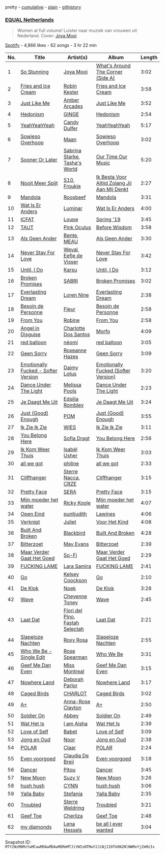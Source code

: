 pretty - [cumulative](/playlists/cumulative/37i9dQZF1DXaXn0hGbmLLg.md) - [plain](/playlists/plain/37i9dQZF1DXaXn0hGbmLLg) - [githistory](https://github.githistory.xyz/mackorone/spotify-playlist-archive/blob/main/playlists/plain/37i9dQZF1DXaXn0hGbmLLg)

### [EQUAL Netherlands](https://open.spotify.com/playlist/37i9dQZF1DXaXn0hGbmLLg)

> Women at full volume! Luister naar muziek van vrouwen uit Nederland\. Cover: <a href="spotify:artist:03X2rnTnfrpid7yLZfUSGn">Joya Mooi</a>

[Spotify](https://open.spotify.com/user/spotify) - 4,866 likes - 62 songs - 3 hr 22 min

| No. | Title | Artist(s) | Album | Length |
|---|---|---|---|---|
| 1 | [So Stunning](https://open.spotify.com/track/7yDLec0kIWD2xra7is4q7l) | [Joya Mooi](https://open.spotify.com/artist/03X2rnTnfrpid7yLZfUSGn) | [What's Around The Corner \(Side A\)](https://open.spotify.com/album/07IIZ10hO0U1QToADq9t84) | 3:02 |
| 2 | [Fries and Ice Cream](https://open.spotify.com/track/1tOvRdklrlcwdJkJeW2KLr) | [Robin Kester](https://open.spotify.com/artist/43FIX6vzpqRHK1VXQmRlKE) | [Fries and Ice Cream](https://open.spotify.com/album/6JxS6ojQVy8STjYavWwg3b) | 3:58 |
| 3 | [Just Like Me](https://open.spotify.com/track/6wFq01ZyreydHfP8OWGNbs) | [Amber Arcades](https://open.spotify.com/artist/0JVbYQsgLAgLkcHfmg4lxv) | [Just Like Me](https://open.spotify.com/album/2CaVzp5OZpEzFek0uYbA7G) | 3:52 |
| 4 | [Hedonism](https://open.spotify.com/track/3kdmNxqlcuQf7ddHFEaHiJ) | [GINGE](https://open.spotify.com/artist/5FuFC5tiYFDxVJQVupJ6Zt) | [Hedonism](https://open.spotify.com/album/7w6PvWIy5xdMWrSIBFwF44) | 2:54 |
| 5 | [YeahYeahYeah](https://open.spotify.com/track/7vipNil0y3l3idt9cM3ehi) | [Candy Dulfer](https://open.spotify.com/artist/287jMoxHzjERgHI6ja8TKa) | [YeahYeahYeah](https://open.spotify.com/album/3Js1lqJTK5j3fZaZGOixPU) | 5:17 |
| 6 | [Sowieso Overhoop](https://open.spotify.com/track/6WIkkwZ0XNtcyVqAzbuTcJ) | [Maan](https://open.spotify.com/artist/5vmwWgrlwCfHm1P0vdDFbU) | [Sowieso Overhoop](https://open.spotify.com/album/6jvrpKhBOCFrEqArSj1EeE) | 3:02 |
| 7 | [Sooner Or Later](https://open.spotify.com/track/2G3IHfidz4PpQ5OBw405y4) | [Sabrina Starke](https://open.spotify.com/artist/1wTUsxee6HtnB6Z6QiUCub), [Tasha's World](https://open.spotify.com/artist/0s826k2Yy9FVmxhFsOAQoF) | [Our Time Our Music](https://open.spotify.com/album/6Us1exWgXEYOBrmKGacJwi) | 5:20 |
| 8 | [Nooit Meer Spijt](https://open.spotify.com/track/2h6HTbs5OeIyxsUa6kUeAL) | [S10](https://open.spotify.com/artist/1zT9SWCzN45r7oVhy0VYLK), [Froukje](https://open.spotify.com/artist/0uBVyPbLZRDNEBiA4fZUlp) | [Ik Besta Voor Altijd Zolang Jij Aan Mij Denkt](https://open.spotify.com/album/0g6FAxEKgMT5mZMQuEVAQ3) | 2:27 |
| 9 | [Mandola](https://open.spotify.com/track/292MUo2EpLYHr51cqsHG6Q) | [Roosbeef](https://open.spotify.com/artist/5W6gRzU3M4IpIWjy8D52i5) | [Mandola](https://open.spotify.com/album/0Eq8nhBRPM3tKfUBVdD95a) | 3:31 |
| 10 | [Wat Is Er Anders](https://open.spotify.com/track/7io5RyTH3KzC27Ilb1bE6h) | [Luminar](https://open.spotify.com/artist/4XVWcEp6zOQScLQZl4fCsT) | [Wat Is Er Anders](https://open.spotify.com/album/3sRzKSrEPjlKM9wGmoR9Tz) | 4:00 |
| 11 | [ICFAT](https://open.spotify.com/track/0LMKPKMvohNlAayACqVkww) | [Loupe](https://open.spotify.com/artist/23n2oObsIrvqtcOVwhyT3o) | [Spring '19](https://open.spotify.com/album/4JsRXpqzinaqrkkyKmhElf) | 3:45 |
| 12 | [TAUT](https://open.spotify.com/track/7gfTqRew1sr7IuzYa2hl8i) | [Pink Oculus](https://open.spotify.com/artist/0Fgve0HNaQEPK4xupHohzg) | [Before Wisdom](https://open.spotify.com/album/4L7opHDpXv97d0I6goVhGn) | 3:58 |
| 13 | [Als Geen Ander](https://open.spotify.com/track/1QzzCEcKxcELzdJcHpinQ6) | [Bente](https://open.spotify.com/artist/4U9nsRTH2mr9L4UXEWqG5e), [MEAU](https://open.spotify.com/artist/2F3Mdh2idBVOiMTxXoxc10) | [Als Geen Ander](https://open.spotify.com/album/68ObzZyYcFZOO1NdiQlFSP) | 3:30 |
| 14 | [Never Stay For Love](https://open.spotify.com/track/2QvQpwQFp8c8RJ4w7c4STR) | [Weval](https://open.spotify.com/artist/12tZvy2xFpWSkuJ3FsfisZ), [Eefje de Visser](https://open.spotify.com/artist/33KABng8GO42ojFJVcABxQ) | [Never Stay For Love](https://open.spotify.com/album/5av6jXnaalIvsaKSpPKsch) | 3:42 |
| 15 | [Until, I Do](https://open.spotify.com/track/3TlehSJKXIODoMA7Y1BfBZ) | [Karsu](https://open.spotify.com/artist/0rRu3Co1oQ6Ce3yz7btJzB) | [Until, I Do](https://open.spotify.com/album/5L0zmmjUSn9Mdr72QObysH) | 3:12 |
| 16 | [Broken Promises](https://open.spotify.com/track/4TW8movJIu47n6vrGAlyOA) | [SABRI](https://open.spotify.com/artist/0WhmMZXwrGzYK5lWJZiej5) | [Broken Promises](https://open.spotify.com/album/2a2UNiLb23tgoSOwnTNo4y) | 3:02 |
| 17 | [Everlasting Dream](https://open.spotify.com/track/5BvZKFXOTQeVqMVmUzEYyv) | [Loren Nine](https://open.spotify.com/artist/5VbFVkVPJOoT0emDWoTaVO) | [Everlasting Dream](https://open.spotify.com/album/0Z4UtgQRBxi3dFdi3niqO1) | 2:38 |
| 18 | [Besoin de Personne](https://open.spotify.com/track/1iMg910AC44Fu9BP2eheMg) | [Fleur](https://open.spotify.com/artist/3cUBODn8luWtOAzbrxcXBB) | [Besoin de Personne](https://open.spotify.com/album/2bFF8wY4gjljpVTeHT10Mw) | 2:58 |
| 19 | [From You](https://open.spotify.com/track/3U8EpkhkDv547F4rK2m89S) | [Robine](https://open.spotify.com/artist/3aOOs1Fpat1irkpL0o2weU) | [From You](https://open.spotify.com/album/3q6i8aglVyT8pUTIuR3t6Y) | 2:58 |
| 20 | [Angel in Disguise](https://open.spotify.com/track/3Ro0SEhHWCgMWT3Lmp4zVJ) | [Charlotte Dos Santos](https://open.spotify.com/artist/0INatsTiEOX0EJimNTQjSM) | [Morfo](https://open.spotify.com/album/40ZSt398Y5XNzc8mfeXpCy) | 4:09 |
| 21 | [red balloon](https://open.spotify.com/track/1PDZgF0gL4AXpZWNORdP7X) | [néomí](https://open.spotify.com/artist/7bfwKXhmR1JF1PiBzaxY2b) | [red balloon](https://open.spotify.com/album/2ChHnNtWgYv8XUGeHYqqE4) | 3:05 |
| 22 | [Geen Sorry](https://open.spotify.com/track/3BMITetzGUWczLKsSf56Lb) | [Roxeanne Hazes](https://open.spotify.com/artist/1GWpddfwL9bVovOzCtNQN6) | [Geen Sorry](https://open.spotify.com/album/1MitPYDJbnyboKq21vLTby) | 3:09 |
| 23 | [Emotionally Fucked \- Softer Version](https://open.spotify.com/track/0GICQgdXrZjWPhcdRPQFm0) | [Daimy Lotus](https://open.spotify.com/artist/0st9WYbAji9jWuubd0HGDL) | [Emotionally Fucked \(Softer Version\)](https://open.spotify.com/album/6DvwYbRCWCSsL4Krd6CiSd) | 3:20 |
| 24 | [Dance Under The Light](https://open.spotify.com/track/65WYRFc35XLGYfQG0QPrJ5) | [Melissa Pools](https://open.spotify.com/artist/3ZKTIDG2YvVYr9EogB9KpW) | [Dance Under The Light](https://open.spotify.com/album/4ZpglyhLiLujwjgeLqXg3u) | 2:23 |
| 25 | [Je Daagt Me Uit](https://open.spotify.com/track/5LE1RwAgnEDmVStGiLYQrS) | [Edsilia Rombley](https://open.spotify.com/artist/1gdEZYmSkbreRam9wU3upg) | [Je Daagt Me Uit](https://open.spotify.com/album/2rLbIOG5TUD43m9R09JwsM) | 3:24 |
| 26 | [Just \(Good\) Enough](https://open.spotify.com/track/1SFnRRBob0uMlvTS0dY2FG) | [POM](https://open.spotify.com/artist/7zgtAvNKkyrcJG2Ad1M1Kv) | [Just \(Good\) Enough](https://open.spotify.com/album/6fbJuvJY02viWCVxXtND1g) | 3:55 |
| 27 | [Ik Zie Ik Zie](https://open.spotify.com/track/11KEGc0wITxP93maoZNcg9) | [WIES](https://open.spotify.com/artist/4kswme1Kl2NXRCJ326f14n) | [Ik Zie Ik Zie](https://open.spotify.com/album/3Yzo2wSREkNgOEWgHktH24) | 3:11 |
| 28 | [You Belong Here](https://open.spotify.com/track/2oCQaYZEei3MkVpD0jum71) | [Sofia Dragt](https://open.spotify.com/artist/6SbjUvOLEYreFr16Gvn8kv) | [You Belong Here](https://open.spotify.com/album/0gwIYPL8OK9KztOFK71MyN) | 2:56 |
| 29 | [Ik Kom Weer Thuis](https://open.spotify.com/track/5VzimlAe6d9QJgCYgWky8v) | [Isabèl Usher](https://open.spotify.com/artist/66Q9dkZ7EXdwU2h6tEkUdC) | [Ik Kom Weer Thuis](https://open.spotify.com/album/4oFvk66h8AGIxNyh0sFkhk) | 3:03 |
| 30 | [all we got](https://open.spotify.com/track/2PO1NahelfBM15cIqxOMHi) | [philine](https://open.spotify.com/artist/5VyGPIz23xzQUyXocTxAvL) | [all we got](https://open.spotify.com/album/0WZ22z2ZmHhHgGN8qVEXeo) | 2:33 |
| 31 | [Cliffhanger](https://open.spotify.com/track/08EpOz8T9CbPkPqMjVJxvP) | [Sterre Nacca](https://open.spotify.com/artist/3CDy8VK2wdWTh99U3V2V1i), [CRZE](https://open.spotify.com/artist/6yZu4ntXKtgZWoPmXWAIpZ) | [Cliffhanger](https://open.spotify.com/album/56G4ME0XY9BQexEmLYwsx1) | 3:15 |
| 32 | [Pretty Face](https://open.spotify.com/track/3BFQo7aVMYhOj93wqPrpJE) | [SERA](https://open.spotify.com/artist/3Anj5rCWtYTgRvV7pdq6GE) | [Pretty Face](https://open.spotify.com/album/7bZr9hW34mEV4WN86j304e) | 3:15 |
| 33 | [Mijn moeder het water](https://open.spotify.com/track/1vH0TQxVFEG7PasQSarzSW) | [Ricky Koole](https://open.spotify.com/artist/5fBVM70bd9z2d70XwIgKyS) | [Mijn moeder het water](https://open.spotify.com/album/5SwUqpxiC5u7AfzgP8pG8e) | 4:07 |
| 34 | [Open Eind](https://open.spotify.com/track/6dG1pzB8wFt3TwoW6oKQfG) | [puntjudith](https://open.spotify.com/artist/2TY5EKL27G5c9deuWQIj8d) | [Lawines](https://open.spotify.com/album/2e4F02MTQuJOTDxFqMeE7o) | 4:06 |
| 35 | [Verknipt](https://open.spotify.com/track/3yE6Wfkb9yEa2GMNLySd1N) | [Juliet](https://open.spotify.com/artist/3Mkbqj2WtM4AmVP2unrm55) | [Voor Het Kind](https://open.spotify.com/album/1pYf9ZW54qEqC5EzHTxBLP) | 4:08 |
| 36 | [Built And Broken](https://open.spotify.com/track/2oLl22EdWPR8u8hTtfgBPS) | [Blackbird](https://open.spotify.com/artist/5SU9mZVaI9pRXgXmIhG1fL) | [Built And Broken](https://open.spotify.com/album/3nSk18ZELTQqgdSYJBeZ1m) | 4:28 |
| 37 | [Bitterzoet](https://open.spotify.com/track/2eqT6BieEIXv2q7E5G7s3f) | [May Evans](https://open.spotify.com/artist/5k9sSEBSrvpLVxBJqCgs6f) | [Bitterzoet](https://open.spotify.com/album/4GNcSqssxqJAK1D12b5mgH) | 2:39 |
| 38 | [Maar Verder Gaat Het Goed](https://open.spotify.com/track/6Q851wZn3EvXDtVXfw3rWm) | [So\-Fi](https://open.spotify.com/artist/6TIw842G1nVz2xEhU9YlBs) | [Maar Verder Gaat Het Goed](https://open.spotify.com/album/5WojFzMLH5qayot2ilbMjb) | 2:29 |
| 39 | [FUCKING LAME](https://open.spotify.com/track/22297ctIAJs8He1GpZZGjV) | [Lara Samira](https://open.spotify.com/artist/6bzG909aYBHPSo8DVqvJK3) | [FUCKING LAME](https://open.spotify.com/album/1Z9sgCotpL6VhMNj06hZ4u) | 2:41 |
| 40 | [Go](https://open.spotify.com/track/7iv7J8MBE4IM6VFoB6k1Bq) | [Kelsey Coockson](https://open.spotify.com/artist/4QxfuL0xABUsbLfiRuIRAO) | [Go](https://open.spotify.com/album/3lCyeeD9l2TCH1UwllL6sC) | 2:10 |
| 41 | [De Klok](https://open.spotify.com/track/5Yi0AaQnlo3k2uIl1Rt6tD) | [Noek](https://open.spotify.com/artist/7q6rQ8vg7r9vSDRDBXdb5x) | [De Klok](https://open.spotify.com/album/6CJzvoq1rLHODUfEWJgikZ) | 3:28 |
| 42 | [Wave](https://open.spotify.com/track/4kr6mXnmVQcnvx4neg3a9f) | [Cheyenne Toney](https://open.spotify.com/artist/1sTs8GU5lgBiANf1OypPp8) | [Wave](https://open.spotify.com/album/0auzMRhylMKztAb6sfSb96) | 2:45 |
| 43 | [Laat Dat](https://open.spotify.com/track/5TfEEbuUmYKpDWgb5he6RD) | [Flori del Pino](https://open.spotify.com/artist/1OsGGctJwvyAI3zB2MAU8V), [Fastah Selectah](https://open.spotify.com/artist/1IB58gi0dQAvYcHoFuqwXT) | [Laat Dat](https://open.spotify.com/album/52crv8PIm3sJmJtqFOXkLU) | 2:21 |
| 44 | [Slapeloze Nachten](https://open.spotify.com/track/6jKUteZzfTTu6tO7VBpWNk) | [Roxy Rosa](https://open.spotify.com/artist/6q7SnYRWQncKrWYoZj4ILg) | [Slapeloze Nachten](https://open.spotify.com/album/4x7Ig1Z8trriIabXQDFHSV) | 2:55 |
| 45 | [Who We Be \- Single Edit](https://open.spotify.com/track/3zEs9REELokYAr8nakXMVQ) | [Rose Spearman](https://open.spotify.com/artist/7wRQ1wz3MnUMv3ogiq4c8N) | [Who We Be](https://open.spotify.com/album/5mlyiLnQD1iIk17fk6StPe) | 3:31 |
| 46 | [Geef Me Dan Even](https://open.spotify.com/track/12uK11Y0VbFgqYEWCM4iCf) | [Miss Montreal](https://open.spotify.com/artist/06eTdzI1FA6c2cPQAeVHY2) | [Geef Me Dan Even](https://open.spotify.com/album/4EZjo1cp265mNWvfWR6YDJ) | 3:15 |
| 47 | [Nowhere Land](https://open.spotify.com/track/0sEJwXYeSHWnyBdfRax5Wz) | [Deborah Parlor](https://open.spotify.com/artist/47nKN1WACRUyzwrDzQx7Jl) | [Nowhere Land](https://open.spotify.com/album/4021vHEEjd1O4BRhW835UL) | 3:17 |
| 48 | [Caged Birds](https://open.spotify.com/track/3vIWEQx9ZvuPuYHKV1EmXn) | [CHARLOT](https://open.spotify.com/artist/4jwyHfEELByxcUm6JEP5yC) | [Caged Birds](https://open.spotify.com/album/7qrCOjz9zwCbi1Ht3UvrPO) | 3:02 |
| 49 | [A+](https://open.spotify.com/track/7m0HdbVCJCqXUhsbNicYUK) | [Anna\-Rose Clayton](https://open.spotify.com/artist/12QHr622V8nZ38fZ34dENS) | [A+](https://open.spotify.com/album/7frmOXWG4nHUFSvm2zpEd2) | 2:50 |
| 50 | [Soldier On](https://open.spotify.com/track/3RfGAHrhGsenrsm0W34Zq1) | [Abbey](https://open.spotify.com/artist/6wURJH5UFP7MKkRf008qy4) | [Soldier On](https://open.spotify.com/album/47dDSXA8bLa6WVhg2o9DiA) | 2:49 |
| 51 | [Wat Het Is](https://open.spotify.com/track/3PAPCLyMceCymHkAUbrDMi) | [I am Aisha](https://open.spotify.com/artist/1fTPAgBH6gCQZU9bBWVaOf) | [Wat Het Is](https://open.spotify.com/album/4avor6SsbPKVaxlq9JKset) | 2:39 |
| 52 | [Love of Self](https://open.spotify.com/track/30GmFEN6f1pnvYBWFPedyY) | [Babet](https://open.spotify.com/artist/2Zx5UnYsOJTrLB7EerhsJh) | [Love of Self](https://open.spotify.com/album/3VUgKRVIfmGRq6qIUteg80) | 3:09 |
| 53 | [Jong en Oud](https://open.spotify.com/track/5kIPY47f8V1BVMIA8JzGZu) | [Noor](https://open.spotify.com/artist/6hxi3TzUBLGeBT1GCGA3sT) | [Jong en Oud](https://open.spotify.com/album/4wJS0Eh2JuvwG8NCyvlYiP) | 2:38 |
| 54 | [POLAR](https://open.spotify.com/track/3ebhdwrgAS2jxcZ0Knm6n5) | [Claar](https://open.spotify.com/artist/2GTZtqW1zQ1KGf4KvRPBXa) | [POLAR](https://open.spotify.com/album/429VY42MQiu8VcFbIEF6w3) | 2:24 |
| 55 | [Even voorgoed](https://open.spotify.com/track/4C7Opc7GkOln45lwSUqsaT) | [Claudia De Breij](https://open.spotify.com/artist/30bxeFCSr3KfbhE4KO5H2o) | [Even voorgoed](https://open.spotify.com/album/0BbM1K1A00wIpkX4H9cq3q) | 3:18 |
| 56 | [Dancer](https://open.spotify.com/track/7hvXgrKEl2Yh31AxyR6aTI) | [Pitou](https://open.spotify.com/artist/27aUOc2h4pz72oZen497Va) | [Dancer](https://open.spotify.com/album/5vHZ2R4UawtItTSYPgVM0B) | 3:45 |
| 57 | [New Moon](https://open.spotify.com/track/1ECOakKbbdcZxJe7WOhZIP) | [Suzy V](https://open.spotify.com/artist/7vgvkOOXTiKmmHc2Yw3zM8) | [New Moon](https://open.spotify.com/album/1dfXER6zPtmINmhJivwNC0) | 3:26 |
| 58 | [hush hush](https://open.spotify.com/track/5ypEjnuO9oCA6QDcPTtND3) | [CYNN](https://open.spotify.com/artist/1dByfIYlSHSYooWqApUE0m) | [hush hush](https://open.spotify.com/album/4LQemECRynetHXvrlz7OGj) | 3:06 |
| 59 | [Yalla Baby](https://open.spotify.com/track/0ZxSBwMEKHO5qJxOz60ieh) | [Stefania](https://open.spotify.com/artist/0HZUhj5PZHzHMWSI4s8rOQ) | [Yalla Baby](https://open.spotify.com/album/3i084nAFXoHimtpiwdLofP) | 2:35 |
| 60 | [Troubled](https://open.spotify.com/track/1uGC8lJ4TItPuNn0dYMOaJ) | [Sterre Weldring](https://open.spotify.com/artist/59s7DQXAvTQemfh1di85uL) | [Troubled](https://open.spotify.com/album/6y54ySvSTT8Kwx3yFilWvl) | 3:21 |
| 61 | [Geef Toe](https://open.spotify.com/track/0A9e2rlGpOqRcVI0odqImT) | [Cherliza](https://open.spotify.com/artist/61ppTPyXXyOEywMua72GSU) | [Geef Toe](https://open.spotify.com/album/6VLMlFWNcfmdpJnSfTUsoD) | 2:48 |
| 62 | [my diamonds](https://open.spotify.com/track/4ESe73VLKG8WX3PU6YVRrL) | [Lena Hessels](https://open.spotify.com/artist/6YBkOQlHylyrItGxWofF64) | [be all I ever wanted](https://open.spotify.com/album/31sETKLf82k83ogBCxOcBY) | 3:04 |

Snapshot ID: `MTY2NzM0MzYwMCwwMDAwMDAwMDRmMTJiYWIxNTMwY2JiNjI2OTk0N2NlNWMxYjZmMzIx`

